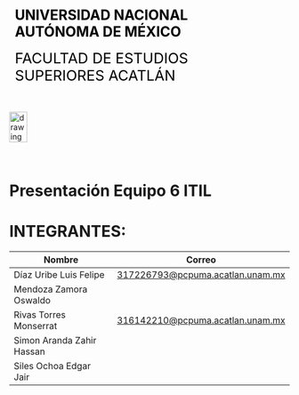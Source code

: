<div style="display: table;">
    <div style="width: 75%;float: left;margin: auto;padding: 50px 0px 50px 10px; float: left;">
        <span style="color: black;font-size: 25px;font-weight: bold;">UNIVERSIDAD NACIONAL AUTÓNOMA DE MÉXICO</span></br></br>
        <span style="color: black;font-size: 26px;">FACULTAD DE ESTUDIOS SUPERIORES ACATLÁN</span>
    </div>
    <img src="/archivos/index/fesa.png" alt="drawing" width="200" style="width: 25%;"/>
</div>

&nbsp;
# Presentación Equipo 6 ITIL

# INTEGRANTES:

| Nombre | Correo |
|------- |--------|
| Díaz Uribe Luis Felipe | 317226793@pcpuma.acatlan.unam.mx |
| Mendoza Zamora Oswaldo |
| Rivas Torres Monserrat | 316142210@pcpuma.acatlan.unam.mx |
| Simon Aranda Zahir Hassan |
| Siles Ochoa Edgar Jair | 
